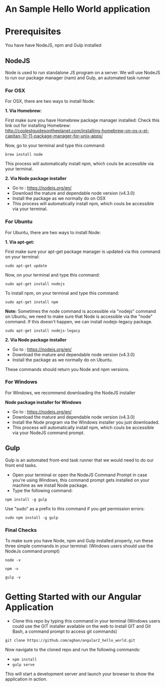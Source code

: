 # An Sample Hello World application

# Prerequisites
You have have NodeJS, npm and Gulp installed

## NodeJS

Node is used to run standalone JS program on a server. We will use NodeJS to run our package manager (nam) and Gulp, an automated task runner

### For OSX
For OSX, there are two ways to install Node:

**1. Via Homebrew:**

First make sure you have Homebrew package manager installed: Check this link out for installing Homebrew: http://coolestguidesontheplanet.com/installing-homebrew-on-os-x-el-capitan-10-11-package-manager-for-unix-apps/

Now, go to your terminal and type this command:

```
brew install node
```

This process will automatically install npm, which couls be accessible via your terminal.

**2. Via Node package installer**

 - Go to : https://nodejs.org/en/
 - Download the mature and dependable node version (v4.3.0) 
 - Install the package as we normally do on OSX
 - This process will automatically install npm, which couls be accessible via your terminal.

### For Ubuntu

For Ubuntu, there are two ways to install Node:

**1. Via apt-get:**

First make sure your apt-get package manager is updated via this command on your terminal:

```
sudo apt-get update
```

Now, on your terminal and type this command:
```
sudo apt-get install nodejs
```
To install npm, on your terminal and type this command:
```
sudo apt-get install npm
```

**Note:** Sometimes the node command is accessible via "nodejs" command on Ubuntu, we need to make sure that Node is accessible via the "node" command. If this doesn't happen, we can install nodejs-legacy package.
```
sudo apt-get install nodejs-legacy
```

**2. Via Node package installer**

 - Go to : https://nodejs.org/en/
 - Download the mature and dependable node version (v4.3.0) 
 - Install the package as we normally do on Ubuntu.
 
These commands should return you Node and npm versions.

### For Windows

For Windows, we recommend downloading the NodeJS installer

**Node package installer for Windows**

 - Go to : https://nodejs.org/en/
 - Download the mature and dependable node version (v4.3.0) 
 - Install the Node program via the Windows installer you just downloaded.
 - This process will automatically install npm, which couls be accessible via your NodeJS command prompt.

## Gulp

Gulp is an automated front-end task runner that we would need to do our front end tasks.

 - Open your terminal or open the NodeJS Command Prompt in case you're using Windows, this command prompt gets installed on your machine as we install Node package.
 - Type the following command:
 
```
npm install -g gulp
```
Use "sudo" as a prefix to this command if you get permission errors:

```
sudo npm install -g gulp
```

### Final Checks

To make sure you have Node, npm and Gulp installed properly, run these three simple commands in your terminal: (Windows users should use the NodeJs command prompt)

```
node -v
```
```
npm -v
```
```
gulp -v
```

# Getting Started with our Angular Application

 - Clone this repo by typing this command in your terminal (Windows users could use the GIT installer available on the web to install GIT and Git Bash, a command prompt to access git commands)

```
git clone https://github.com/aghan/angular2_hello_world.git
```
 
 Now navigate to the cloned repo and run the following commands:
 
 - `npm install`
 - `gulp serve`

This will start a development server and launch your browser to show the application in action.
